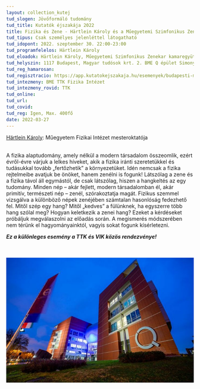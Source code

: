 ```yaml
---
layout: collection_kutej
tud_slogen: Jövőformáló tudomány
tud_title: Kutatók éjszakája 2022
title: Fizika és Zene - Härtlein Károly és a Műegyetemi Szimfonikus Zenekar
tud_tipus: Csak személyes jelenléttel látogatható
tud_idopont: 2022. szeptember 30. 22:00-23:00
tud_programfelelos: Härtlein Károly
tud_eloadok: Härtlein Károly, Műegyetemi Szimfonikus Zenekar kamaregyüttese, Gryllus Dániel
tud_helyszin: 1117 Budapest, Magyar tudósok krt. 2. BME Q épület Simonyi terem
tud_reg_hamarosan:
tud_regisztracio: https://app.kutatokejszakaja.hu/esemenyek/budapesti-muszaki-es-gazdasagtudomanyi-egyetem/fizika-es-zene-hartlein-karoly-es-a-muegyetemi-szimfonikus-zenekar
tud_intezmeny: BME TTK Fizika Intézet
tud_intezmeny_rovid: TTK
tud_online:
tud_url:
tud_covid:
tud_reg: Igen, Max. 400fő
date: 2022-03-27
---
```

<a href="http://goliat.eik.bme.hu/~hartlein/" about:_blank> Härtlein Károly</a>: Műegyetem Fizikai Intézet mesteroktatója

<br>
A fizika alaptudomány, amely nélkül a modern társadalom összeomlik, ezért évről-évre várjuk a lelkes híveket, akik a fizika iránti szeretetükkel és tudásukkal tovább „fertőzhetik” a környezetüket. Idén nemcsak a fizika rejtelmeibe avatjuk be önöket, hanem zenélni is fogunk! Látszólag a zene és a fizika távol áll egymástól, de csak látszólag, hiszen a hangkeltés az egy tudomány. Minden nép – akár fejlett, modern társadalomban él, akár primitív, természeti nép – zenél, szórakoztatja magát. Fizikus szemmel vizsgálva a különböző népek zenéjében számtalan hasonlóság fedezhető fel. Mitől szép egy hang? Mitől „kedves” a fülünknek, ha egyszerre több hang szólal meg? Hogyan keletkezik a zenei hang? Ezeket a kérdéseket próbáljuk megválaszolni az előadás során. A megismerés módszerében nem térünk el hagyományainktól, vagyis sokat fogunk kísérletezni.

<b><i>Ez a különleges esemény a TTK és VIK közös rendezvénye!</i></b>
 
<br><br>
<img src="images/fizika_es_zene_hartlein.jpg" max-width="500" class="center">